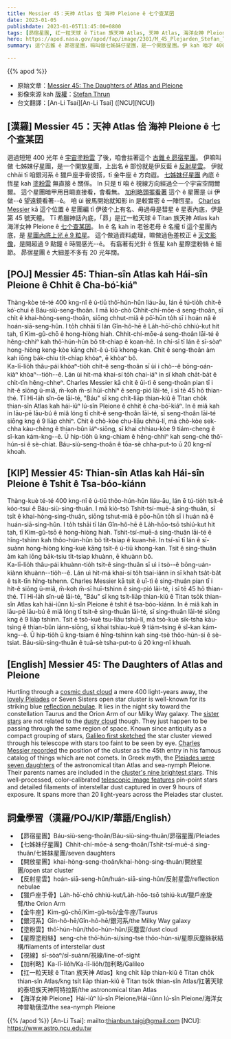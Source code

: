 ```yaml
---
title: Messier 45：天神 Atlas 佮 海神 Pleione ê 七个查某囝
date: 2023-01-05
publishdate: 2023-01-05T11:45:00+0800
tags: [昴宿星團, 扛一粒天球 ê Titan 族天神 Atlas, 天神 Atlas, 海洋女神 Pleione, 海神 Pleione, 七姊妹仔星團, 開放星團, 反射星雲, 獵戶座手骨, 金牛座, 銀河系, 塗粉雲, 視線方向, 加利略, 星際塗粉絲]
hero: https://apod.nasa.gov/apod/fap/image/2301/M_45_Plejarden_Stefan_Thrun_klein1024.jpg
summary: 這个古錐 ê 昴宿星團，嘛叫做七姊妹仔星團，是一个開放星團。伊 kah 咱才 400 光年遠爾爾，這之間是宇宙塗粉雲。

---
```


{{% apod %}}

- 原始文章：[Messier 45: The Daughters of Atlas and Pleione](https://apod.nasa.gov/apod/ap230105.html)
- 影像來源 kah [版權][copyright]：[Stefan Thrun](https://www.astrobin.com/users/Stefan-Harry-Thrun/)
- 台文翻譯：[An-Li Tsai][An-Li Tsai] ([NCU][NCU])

## [漢羅] Messier 45：天神 Atlas 佮 海神 Pleione ê 七个查某囝
迵過短短 400 光年 ê [宇宙塗粉雲][cosmic dust cloud] 了後，咱會拄著這个 [古錐 ê 昴宿星團][lovely Pleiades]。
伊嘛叫做 七姊妹仔星團，是一个開放星團，上出名 ê 部份就是伊反藍 ê [反射星雲][reflection nebulae]。
伊就 chhāi tī 咱銀河系 ê 獵戶座手骨彼搭，tī 金牛座 ê 方向遐。
[七姊妹仔星團][sister stars] 內底 ê 恆星 kah [塗粉雲][dusty cloud] 無直接 ê 關係。
In 只是 tī 咱 ê 視線方向經過仝一个宇宙空間爾爾。
這个星團暗甲用目睭直接看，會看無。
[加利略頭擺看著][Galileo first sketched] 這个 ê 星團是 ùi 伊做--ê 望遠鏡看著--ê。
咱 ùi 彼馬開始就知影 in 是較實密 ê 一陣恆星。
[Charles Messier][Charles Messier recorded] kā 這个位置 ê 星團編 tī 伊彼个上有名、毋過毋是彗星 ê 星表內底，伊是第 45 號天體。
Tī 希臘神話內底，「昴」是扛一粒天球 ê Titan 族天神 Atlas kah 海洋女神 Pleione ê [七个查某囝][Pleiades were seven daughters]。
In ê 名 kah in 老爸老母 ê 名攏 tī 這个星團內底，是 [星團內底上光 ê 9 粒星][cluster's nine brightest stars]。
這个做過資料處理，嘛做過色差校正 ê [天文影像][telescopic image features]，是開超過 9 點鐘 ê 時間感光--ê。
有翕著有光針 ê 恆星 kah 星際塗粉絲 ê 細節。
昴宿星團 ê 大細差不多有 20 光年闊。

## [POJ] Messier 45: Thian-sîn Atlas kah Hái-sîn Pleione ê Chhit ê Cha-bó͘-kiáⁿ
Thàng-kòe té-té 400 kng-nî ê ú-tiū thô͘-hún-hûn liáu-āu, lán ē tú-tio̍h chit-ê kó͘-chui ê Báu-siù-seng-thoân.
I mā kiò-chò Chhit-chí-mōe-á seng-thoân, sī chi̍t ê khai-hòng-seng-thoân, siōng chhut-miâ ê pō͘-hūn to̍h sī i hoán nâ ê hoán-siā-seng-hûn.
I to̍h chhāi tī lán Gîn-hô-hē ê La̍h-hō͘-chō chhiú-kut hit tah, tī Kim-gû-chō ê hong-hiòng hiah.
Chhit-chí-mōe-á seng-thoân lāi-té ê hêng-chhiⁿ kah thô͘-hún-hûn bô ti̍t-chiap ê koan-hē.
In chí-sī tī lán ê sī-sòaⁿ hong-hiòng keng-kòe kāng chi̍t-ê ú-tiū khong-kan.
Chit ê seng-thoân àm kah iōng ba̍k-chiu ti̍t-chiap khòaⁿ, ē khòaⁿ bô.                                                                                                                                                                                                                                                                                                                                                                                                                                                              
Ka-lī-lio̍h thâu-pái khòaⁿ-tio̍h chit-ê seng-thoân sī ùi i chò--ê bōng-oán-kiàⁿ khòaⁿ--tio̍h--ê.
Lán ùi hit-má khai-sí to̍h chai-iáⁿ in sī khah cha̍t-ba̍t ê chi̍t-tīn hêng-chheⁿ.
Charles Messier kā chit ê ūi-tì ê seng-thoân pian tī i hit-ê siōng ū-miâ, m̄-koh m̄-sī hūi-chhiⁿ ê seng-pió lāi-té, i sī tē 45 hō thian-thé.
Tī Hi-la̍h sîn-ōe lāi-té, "Báu" sī kng chi̍t-lia̍p thian-kiû ê Titan cho̍k thian-sîn Atlas kah hái-iûⁿ lú-sîn Pleione ê chhit ê cha-bó͘-kiáⁿ.
In ê miâ kah in lāu-pē lāu-bú ê miâ lóng tī chit-ê seng-thoân lāi-té, sī seng-thoân lāi-té siōng kng ê 9 lia̍p chhiⁿ.
Chit ê chò-kòe chu-liāu chhú-lí, má chò-kòe sek-chha kàu-chèng ê thian-bûn iáⁿ-siōng, sī khai chhiau-kòe 9 tiám-cheng ê sî-kan kám-kng--ê.
Ū hip-tio̍h ū kng-chiam ê hêng-chhiⁿ kah seng-chè thô͘-hún-si ê sè-chiat.
Báu-siù-seng-thoân ê tōa-sè chha-put-to ū 20 kng-nî khoah.


## [KIP] Messier 45: Thian-sîn Atlas kah Hái-sîn Pleione ê Tshit ê Tsa-bóo-kiánn
Thàng-kuè té-té 400 kng-nî ê ú-tiū thôo-hún-hûn liáu-āu, lán ē tú-tio̍h tsit-ê kóo-tsui ê Báu-siù-sing-thuân.
I mā kiò-tsò Tshit-tsí-muē-á sing-thuân, sī tsi̍t ê khai-hòng-sing-thuân, siōng tshut-miâ ê pōo-hūn to̍h sī i huán nâ ê huán-siā-sing-hûn.
I to̍h tshāi tī lán Gîn-hô-hē ê La̍h-hōo-tsō tshiú-kut hit tah, tī Kim-gû-tsō ê hong-hiòng hiah.
Tshit-tsí-muē-á sing-thuân lāi-té ê hîng-tshinn kah thôo-hún-hûn bô ti̍t-tsiap ê kuan-hē.
In tsí-sī tī lán ê sī-suànn hong-hiòng king-kuè kāng tsi̍t-ê ú-tiū khong-kan.
Tsit ê sing-thuân àm kah iōng ba̍k-tsiu ti̍t-tsiap khuànn, ē khuànn bô.                                                                                                                                                                                                                                                                                                                                                                                                                                                              
Ka-lī-lio̍h thâu-pái khuànn-tio̍h tsit-ê sing-thuân sī uì i tsò--ê bōng-uán-kiànn khuànn--tio̍h--ê.
Lán uì hit-má khai-sí to̍h tsai-iánn in sī khah tsa̍t-ba̍t ê tsi̍t-tīn hîng-tshenn.
Charles Messier kā tsit ê uī-tì ê sing-thuân pian tī i hit-ê siōng ū-miâ, m̄-koh m̄-sī huī-tshinn ê sing-pió lāi-té, i sī tē 45 hō thian-thé.
Tī Hi-la̍h sîn-uē lāi-té, "Báu" sī kng tsi̍t-lia̍p thian-kiû ê Titan tso̍k thian-sîn Atlas kah hái-iûnn lú-sîn Pleione ê tshit ê tsa-bóo-kiánn.
In ê miâ kah in lāu-pē lāu-bú ê miâ lóng tī tsit-ê sing-thuân lāi-té, sī sing-thuân lāi-té siōng kng ê 9 lia̍p tshinn.
Tsit ê tsò-kuè tsu-liāu tshú-lí, má tsò-kuè sik-tsha kàu-tsìng ê thian-bûn iánn-siōng, sī khai tshiau-kuè 9 tiám-tsing ê sî-kan kám-kng--ê.
Ū hip-tio̍h ū kng-tsiam ê hîng-tshinn kah sing-tsè thôo-hún-si ê sè-tsiat.
Báu-siù-sing-thuân ê tuā-sè tsha-put-to ū 20 kng-nî khuah.

## [English] Messier 45: The Daughters of Atlas and Pleione

Hurtling through a [cosmic dust cloud][cosmic dust cloud] a mere 400 light-years away, the [lovely Pleiades][lovely Pleiades] or Seven Sisters open star cluster is well-known for its striking blue [reflection nebulae][reflection nebulae].
It lies in the night sky toward the constellation Taurus and the Orion Arm of our Milky Way galaxy.
The [sister stars][sister stars] are not related to the [dusty cloud][dusty cloud] though.
They just happen to be passing through the same region of space.
Known since antiquity as a compact grouping of stars, [Galileo first sketched][Galileo first sketched] the star cluster viewed through his telescope with stars too faint to be seen by eye.
[Charles Messier recorded][Charles Messier recorded] the position of the cluster as the 45th entry in his famous catalog of things which are not comets.
In Greek myth, the [Pleiades were seven daughters][Pleiades were seven daughters] of the astronomical titan Atlas and sea-nymph Pleione.
Their parents names are included in the [cluster's nine brightest stars][cluster's nine brightest stars].
This well-processed, color-calibrated [telescopic image features][telescopic image features] pin-point stars and detailed filaments of interstellar dust captured in over 9 hours of exposure.
It spans more than 20 light-years across the Pleiades star cluster.

## 詞彙學習（漢羅/POJ/KIP/華語/English）
- 【昴宿星團】Báu-siù-seng-thoân/Báu-siù-sing-thuân/昴宿星團/Pleiades
- 【七姊妹仔星團】Chhit-chí-mōe-á seng-thoân/Tshit-tsí-muē-á sing-thuân/七姊妹星團/seven daughters
- 【開放星團】khai-hòng-seng-thoân/khai-hòng-sing-thuân/開放星團/open star cluster
- 【反射星雲】hoán-siā-seng-hûn/huán-siā-sing-hûn/反射星雲/reflection nebulae
- 【獵戶座手骨】La̍h-hō͘-chō chhiú-kut/La̍h-hōo-tsō tshiú-kut/獵戶座旋臂/the Orion Arm
- 【金牛座】Kim-gû-chō/Kim-gû-tsō/金牛座/Taurus
- 【銀河系】Gîn-hô-hē/Gîn-hô-hē/銀河系/the Milky Way galaxy
- 【塗粉雲】thô͘-hún-hûn/thôo-hún-hûn/灰塵雲/dust cloud
- 【星際塗粉絲】seng-chè thô͘-hún-si/sing-tsè thôo-hún-si/星際灰塵絲狀結構/filaments of interstellar dust
- 【視線】sī-sòaⁿ/sī-suànn/視線/line-of-sight
- 【加利略】Ka-lī-lio̍h/Ka-lī-lio̍h/加利略/Galileo
- 【扛一粒天球 ê Titan 族天神 Atlas】kng chi̍t lia̍p thian-kiû ê Titan cho̍k thian-sîn Atlas/kng tsi̍t lia̍p thian-kiû ê Titan tso̍k thian-sîn Atlas/扛著天球的泰坦族天神阿特拉斯/the astronomical titan Atlas
- 【海洋女神 Pleione】Hái-iûⁿ lú-sîn Pleione/Hái-iûnn lú-sîn Pleione/海洋女神普勒俄涅/the sea-nymph Pleione

{{% /apod %}}
[An-Li Tsai]: mailto:thianbun.taigi@gmail.com
[NCU]: https://www.astro.ncu.edu.tw

[copyright]: https://apod.nasa.gov/apod/fap/lib/about_apod.html#srapply
[License]: https://creativecommons.org/licenses/by/2.0/

[cosmic dust cloud]:https://apod.nasa.gov/apod/ap101118.html
[lovely Pleiades]:http://www.naic.edu/~gibson/pleiades/
[reflection nebulae]:https://apod.nasa.gov/apod/ap011228.html
[sister stars]:https://apod.nasa.gov/apod/ap200404.html
[dusty cloud]:https://apod.nasa.gov/apod/ap070413.html
[Galileo first sketched]:https://en.wikipedia.org/wiki/Pleiades#/media/File:Pleiades_Sidereus_Nuncius.png
[Charles Messier recorded]:https://www.nasa.gov/content/goddard/hubble-s-messier-catalog
[Pleiades were seven daughters]:https://en.wikipedia.org/wiki/Pleiades_(Greek_mythology)
[cluster's nine brightest stars]:https://astronomy.com/sitefiles/resources/image.aspx?item={EACD7456-90E5-4EC4-876C-EB91BCACF096}
[telescopic image features]:https://www.astrobin.com/9nz1d8/

